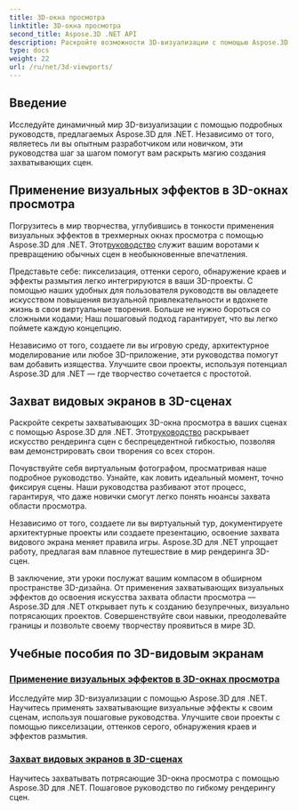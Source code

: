```yaml
---
title: 3D-окна просмотра
linktitle: 3D-окна просмотра
second_title: Aspose.3D .NET API
description: Раскройте возможности 3D-визуализации с помощью Aspose.3D .NET. Улучшите свои проекты с помощью визуальных эффектов и научитесь легко снимать потрясающие 3D-окна просмотра.
type: docs
weight: 22
url: /ru/net/3d-viewports/
---
```


## Введение

Исследуйте динамичный мир 3D-визуализации с помощью подробных руководств, предлагаемых Aspose.3D для .NET. Независимо от того, являетесь ли вы опытным разработчиком или новичком, эти руководства шаг за шагом помогут вам раскрыть магию создания захватывающих сцен.

## Применение визуальных эффектов в 3D-окнах просмотра

 Погрузитесь в мир творчества, углубившись в тонкости применения визуальных эффектов в трехмерных окнах просмотра с помощью Aspose.3D для .NET. Этот[руководство](./apply-visual-effects/) служит вашим воротами к превращению обычных сцен в необыкновенные впечатления.

Представьте себе: пикселизация, оттенки серого, обнаружение краев и эффекты размытия легко интегрируются в ваши 3D-проекты. С помощью наших удобных для пользователя руководств вы овладеете искусством повышения визуальной привлекательности и вдохнете жизнь в свои виртуальные творения. Больше не нужно бороться со сложными кодами; Наш пошаговый подход гарантирует, что вы легко поймете каждую концепцию.

Независимо от того, создаете ли вы игровую среду, архитектурное моделирование или любое 3D-приложение, эти руководства помогут вам добавить изящества. Улучшите свои проекты, используя потенциал Aspose.3D для .NET — где творчество сочетается с простотой.

## Захват видовых экранов в 3D-сценах

 Раскройте секреты захватывающих 3D-окна просмотра в ваших сценах с помощью Aspose.3D для .NET. Этот[руководство](./capture-viewport/) раскрывает искусство рендеринга сцен с беспрецедентной гибкостью, позволяя вам демонстрировать свои творения со всех сторон.

Почувствуйте себя виртуальным фотографом, просматривая наше подробное руководство. Узнайте, как ловить идеальный момент, точно фиксируя сцены. Наши руководства разбивают этот процесс, гарантируя, что даже новички смогут легко понять нюансы захвата области просмотра.

Независимо от того, создаете ли вы виртуальный тур, документируете архитектурные проекты или создаете презентацию, освоение захвата видового экрана меняет правила игры. Aspose.3D для .NET упрощает работу, предлагая вам плавное путешествие в мир рендеринга 3D-сцен.

В заключение, эти уроки послужат вашим компасом в обширном пространстве 3D-дизайна. От применения захватывающих визуальных эффектов до освоения искусства захвата области просмотра — Aspose.3D для .NET открывает путь к созданию безупречных, визуально потрясающих проектов. Совершенствуйте свои навыки, преодолевайте границы и позвольте своему творчеству проявиться в мире 3D.
## Учебные пособия по 3D-видовым экранам
### [Применение визуальных эффектов в 3D-окнах просмотра](./apply-visual-effects/)
Исследуйте мир 3D-визуализации с помощью Aspose.3D для .NET. Научитесь применять захватывающие визуальные эффекты к своим сценам, используя пошаговые руководства. Улучшите свои проекты с помощью пикселизации, оттенков серого, обнаружения краев и эффектов размытия.
### [Захват видовых экранов в 3D-сценах](./capture-viewport/)
Научитесь захватывать потрясающие 3D-окна просмотра с помощью Aspose.3D для .NET. Пошаговое руководство по гибкому рендерингу сцен.
